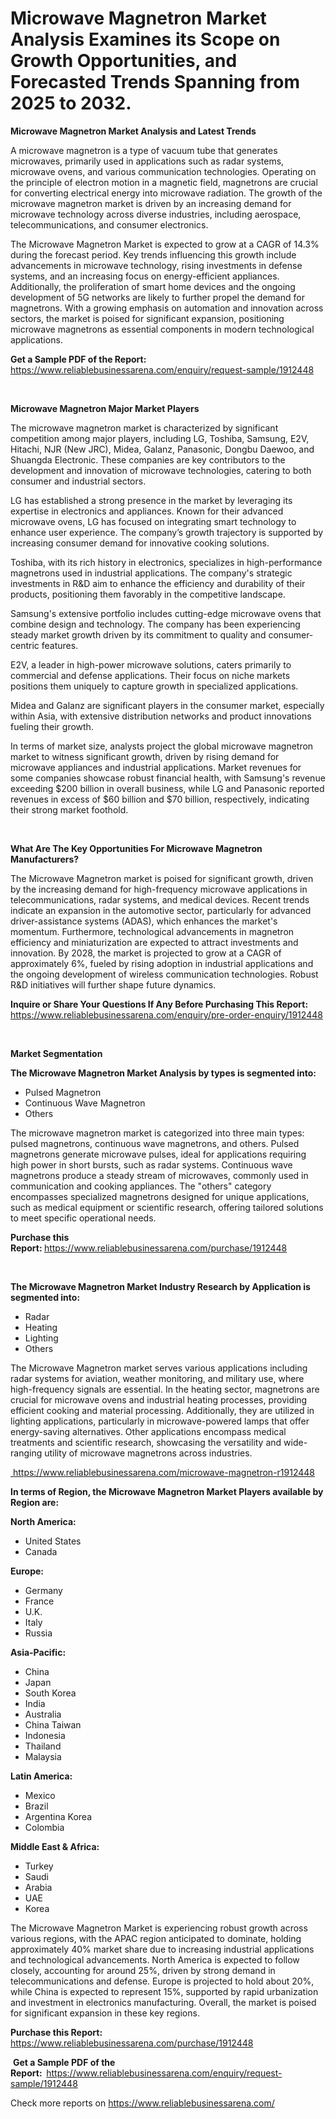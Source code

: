 <p><h1>Microwave Magnetron Market Analysis Examines its Scope on Growth Opportunities, and Forecasted Trends Spanning from 2025 to 2032.</h1></p><p><strong>Microwave Magnetron Market Analysis and Latest Trends</strong></p>
<p><p>A microwave magnetron is a type of vacuum tube that generates microwaves, primarily used in applications such as radar systems, microwave ovens, and various communication technologies. Operating on the principle of electron motion in a magnetic field, magnetrons are crucial for converting electrical energy into microwave radiation. The growth of the microwave magnetron market is driven by an increasing demand for microwave technology across diverse industries, including aerospace, telecommunications, and consumer electronics.</p><p>The Microwave Magnetron Market is expected to grow at a CAGR of 14.3% during the forecast period. Key trends influencing this growth include advancements in microwave technology, rising investments in defense systems, and an increasing focus on energy-efficient appliances. Additionally, the proliferation of smart home devices and the ongoing development of 5G networks are likely to further propel the demand for magnetrons. With a growing emphasis on automation and innovation across sectors, the market is poised for significant expansion, positioning microwave magnetrons as essential components in modern technological applications.</p></p>
<p><strong>Get a Sample PDF of the Report:&nbsp;</strong> <a href="https://www.reliablebusinessarena.com/enquiry/request-sample/1912448?utm_campaign=2114&utm_medium=2&utm_source=Github&utm_content=ia&utm_term=11022025&utm_id=microwave-magnetron">https://www.reliablebusinessarena.com/enquiry/request-sample/1912448</a></p>
<p>&nbsp;</p>
<p><strong>Microwave Magnetron Major Market Players</strong></p>
<p><p>The microwave magnetron market is characterized by significant competition among major players, including LG, Toshiba, Samsung, E2V, Hitachi, NJR (New JRC), Midea, Galanz, Panasonic, Dongbu Daewoo, and Shuangda Electronic. These companies are key contributors to the development and innovation of microwave technologies, catering to both consumer and industrial sectors.</p><p>LG has established a strong presence in the market by leveraging its expertise in electronics and appliances. Known for their advanced microwave ovens, LG has focused on integrating smart technology to enhance user experience. The company’s growth trajectory is supported by increasing consumer demand for innovative cooking solutions.</p><p>Toshiba, with its rich history in electronics, specializes in high-performance magnetrons used in industrial applications. The company's strategic investments in R&D aim to enhance the efficiency and durability of their products, positioning them favorably in the competitive landscape.</p><p>Samsung's extensive portfolio includes cutting-edge microwave ovens that combine design and technology. The company has been experiencing steady market growth driven by its commitment to quality and consumer-centric features. </p><p>E2V, a leader in high-power microwave solutions, caters primarily to commercial and defense applications. Their focus on niche markets positions them uniquely to capture growth in specialized applications.</p><p>Midea and Galanz are significant players in the consumer market, especially within Asia, with extensive distribution networks and product innovations fueling their growth.</p><p>In terms of market size, analysts project the global microwave magnetron market to witness significant growth, driven by rising demand for microwave appliances and industrial applications. Market revenues for some companies showcase robust financial health, with Samsung's revenue exceeding $200 billion in overall business, while LG and Panasonic reported revenues in excess of $60 billion and $70 billion, respectively, indicating their strong market foothold.</p></p>
<p>&nbsp;</p>
<p><strong>What Are The Key Opportunities For Microwave Magnetron Manufacturers?</strong></p>
<p><p>The Microwave Magnetron market is poised for significant growth, driven by the increasing demand for high-frequency microwave applications in telecommunications, radar systems, and medical devices. Recent trends indicate an expansion in the automotive sector, particularly for advanced driver-assistance systems (ADAS), which enhances the market's momentum. Furthermore, technological advancements in magnetron efficiency and miniaturization are expected to attract investments and innovation. By 2028, the market is projected to grow at a CAGR of approximately 6%, fueled by rising adoption in industrial applications and the ongoing development of wireless communication technologies. Robust R&D initiatives will further shape future dynamics.</p></p>
<p><strong>Inquire or Share Your Questions If Any Before Purchasing This Report:</strong> <a href="https://www.reliablebusinessarena.com/enquiry/pre-order-enquiry/1912448?utm_campaign=2114&utm_medium=2&utm_source=Github&utm_content=ia&utm_term=11022025&utm_id=microwave-magnetron">https://www.reliablebusinessarena.com/enquiry/pre-order-enquiry/1912448</a></p>
<p>&nbsp;</p>
<p><strong>Market Segmentation</strong></p>
<p><strong>The Microwave Magnetron Market Analysis by types is segmented into:</strong></p>
<p><ul><li>Pulsed Magnetron</li><li>Continuous Wave Magnetron</li><li>Others</li></ul></p>
<p><p>The microwave magnetron market is categorized into three main types: pulsed magnetrons, continuous wave magnetrons, and others. Pulsed magnetrons generate microwave pulses, ideal for applications requiring high power in short bursts, such as radar systems. Continuous wave magnetrons produce a steady stream of microwaves, commonly used in communication and cooking appliances. The "others" category encompasses specialized magnetrons designed for unique applications, such as medical equipment or scientific research, offering tailored solutions to meet specific operational needs.</p></p>
<p><strong>Purchase this Report:&nbsp;</strong><a href="https://www.reliablebusinessarena.com/purchase/1912448?utm_campaign=2114&utm_medium=2&utm_source=Github&utm_content=ia&utm_term=11022025&utm_id=microwave-magnetron">https://www.reliablebusinessarena.com/purchase/1912448</a></p>
<p>&nbsp;</p>
<p><strong>The Microwave Magnetron Market Industry Research by Application is segmented into:</strong></p>
<p><ul><li>Radar</li><li>Heating</li><li>Lighting</li><li>Others</li></ul></p>
<p><p>The Microwave Magnetron market serves various applications including radar systems for aviation, weather monitoring, and military use, where high-frequency signals are essential. In the heating sector, magnetrons are crucial for microwave ovens and industrial heating processes, providing efficient cooking and material processing. Additionally, they are utilized in lighting applications, particularly in microwave-powered lamps that offer energy-saving alternatives. Other applications encompass medical treatments and scientific research, showcasing the versatility and wide-ranging utility of microwave magnetrons across industries.</p></p>
<p><a href="https://www.reliablebusinessarena.com/microwave-magnetron-r1912448?utm_campaign=2114&utm_medium=2&utm_source=Github&utm_content=ia&utm_term=11022025&utm_id=microwave-magnetron">&nbsp;https://www.reliablebusinessarena.com/microwave-magnetron-r1912448</a></p>
<p><strong>In terms of Region, the Microwave Magnetron Market Players available by Region are:</strong></p>
<p>
    <p> <strong> North America: </strong>
        <ul>
            <li>United States</li>
            <li>Canada</li>
        </ul>
        </p> 
    <p> <strong> Europe: </strong>
        <ul>
            <li>Germany</li>
            <li>France</li>
            <li>U.K.</li>
            <li>Italy</li>
            <li>Russia</li>
        </ul>
        </p> 
    <p> <strong> Asia-Pacific: </strong>
        <ul>
            <li>China</li>
            <li>Japan</li>
            <li>South Korea</li>
            <li>India</li>
            <li>Australia</li>
            <li>China Taiwan</li>
            <li>Indonesia</li>
            <li>Thailand</li>
            <li>Malaysia</li>
        </ul>
        </p> 
    <p> <strong> Latin America: </strong>
        <ul>
            <li>Mexico</li>
            <li>Brazil</li>
            <li>Argentina Korea</li>
            <li>Colombia</li>
        </ul>
        </p> 
    <p> <strong> Middle East & Africa: </strong>
        <ul>
            <li>Turkey</li>
            <li>Saudi</li>
            <li>Arabia</li>
            <li>UAE</li>
            <li>Korea</li>
        </ul>
    </p>
    </p>
<p><p>The Microwave Magnetron Market is experiencing robust growth across various regions, with the APAC region anticipated to dominate, holding approximately 40% market share due to increasing industrial applications and technological advancements. North America is expected to follow closely, accounting for around 25%, driven by strong demand in telecommunications and defense. Europe is projected to hold about 20%, while China is expected to represent 15%, supported by rapid urbanization and investment in electronics manufacturing. Overall, the market is poised for significant expansion in these key regions.</p></p>
<p><strong>Purchase this Report: </strong><a href="https://www.reliablebusinessarena.com/purchase/1912448?utm_campaign=2114&utm_medium=2&utm_source=Github&utm_content=ia&utm_term=11022025&utm_id=microwave-magnetron">https://www.reliablebusinessarena.com/purchase/1912448</a></p>
<p>&nbsp;<strong>Get a Sample PDF of the Report:&nbsp;&nbsp;</strong><a href="https://www.reliablebusinessarena.com/enquiry/request-sample/1912448?utm_campaign=2114&utm_medium=2&utm_source=Github&utm_content=ia&utm_term=11022025&utm_id=microwave-magnetron">https://www.reliablebusinessarena.com/enquiry/request-sample/1912448</a></p>
<p><strong></strong></p>
<p>Check more reports on <a href="https://www.reliablebusinessarena.com/?utm_campaign=2114&utm_medium=2&utm_source=Github&utm_content=ia&utm_term=11022025&utm_id=microwave-magnetron">https://www.reliablebusinessarena.com/</a></p>
